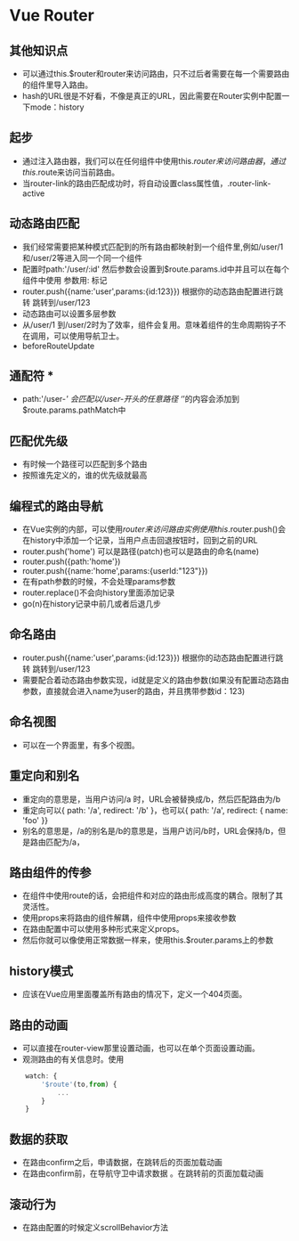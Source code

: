 # Vue Router

## 其他知识点

* 可以通过this.$router和router来访问路由，只不过后者需要在每一个需要路由的组件里导入路由。
* hash的URL很是不好看，不像是真正的URL，因此需要在Router实例中配置一下mode：history

## 起步

* 通过注入路由器，我们可以在任何组件中使用this.$router来访问路由器，通过this.$route来访问当前路由。
* 当router-link的路由匹配成功时，将自动设置class属性值，.router-link-active

## 动态路由匹配

* 我们经常需要把某种模式匹配到的所有路由都映射到一个组件里,例如/user/1 和/user/2等进入同一个同一个组件
* 配置时path:'/user/:id' 然后参数会设置到$route.params.id中并且可以在每个组件中使用 参数用: 标记
* router.push({name:'user',params:{id:123}}) 根据你的动态路由配置进行跳转 跳转到/user/123
* 动态路由可以设置多层参数
* 从/user/1 到/user/2时为了效率，组件会复用。意味着组件的生命周期钩子不在调用，可以使用导航卫士。
* beforeRouteUpdate

## 通配符 *

* path:'/user-*' 会匹配以/user-开头的任意路径  ‘*’的内容会添加到$route.params.pathMatch中

## 匹配优先级

* 有时候一个路径可以匹配到多个路由
* 按照谁先定义的，谁的优先级就最高

## 编程式的路由导航

* 在Vue实例的内部，可以使用$router来访问路由实例
使用this.$router.push()会在history中添加一个记录，当用户点击回退按钮时，回到之前的URL
* router.push('home') 可以是路径(patch)也可以是路由的命名(name)
* router.push({path:'home'})
* router.push({name:'home',params:{userId:"123"}})
* 在有path参数的时候，不会处理params参数
* router.replace()不会向history里面添加记录
* go(n)在history记录中前几或者后退几步

## 命名路由

* router.push({name:'user',params:{id:123}}) 根据你的动态路由配置进行跳转 跳转到/user/123
* 需要配合着动态路由参数实现，id就是定义的路由参数(如果没有配置动态路由参数，直接就会进入name为user的路由，并且携带参数id：123)

## 命名视图

* 可以在一个界面里，有多个视图。

## 重定向和别名

* 重定向的意思是，当用户访问/a 时，URL会被替换成/b，然后匹配路由为/b
* 重定向可以{ path: '/a', redirect: '/b' }，也可以{ path: '/a', redirect: { name: 'foo' }}
* 别名的意思是，/a的别名是/b的意思是，当用户访问/b时，URL会保持/b，但是路由匹配为/a，

## 路由组件的传参

* 在组件中使用route的话，会把组件和对应的路由形成高度的耦合。限制了其灵活性。
* 使用props来将路由的组件解耦，组件中使用props来接收参数
* 在路由配置中可以使用多种形式来定义props。
* 然后你就可以像使用正常数据一样来，使用this.$router.params上的参数

## history模式

* 应该在Vue应用里面覆盖所有路由的情况下，定义一个404页面。

## 路由的动画

* 可以直接在router-view那里设置动画，也可以在单个页面设置动画。
* 观测路由的有关信息时。使用
  
```javascript
    watch: {
        '$route'(to,from) {
            ...
        }
    }
```

## 数据的获取

* 在路由confirm之后，申请数据，在跳转后的页面加载动画
* 在路由confirm前，在导航守卫中请求数据 。在跳转前的页面加载动画

## 滚动行为

* 在路由配置的时候定义scrollBehavior方法